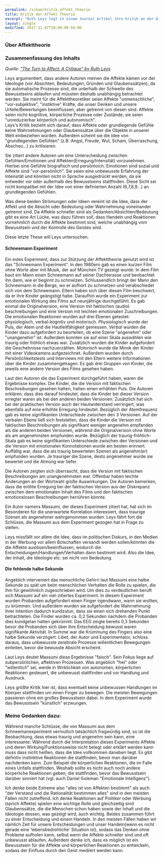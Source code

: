 ```yaml
---
permalink: /scham/kritik_affekt_theorie
title: Kritik der Affekt Theorie
excerpt: "Ruth Leys legt in einem Journal Artikel ihre Kritik an der Affekttheorie dar, die von Silvan Tomkins begründet wurde."
layout: single
modified: 2017-11-07T10:00:00-04:00
---
```


### Über Affekttheorie

### Zusammenfassung des Inhalts
*Quelle: ["The Turn to Affect: A Critique" by Ruth Leys](https://www.jstor.org/stable/10.1086/659353?seq=2#page_scan_tab_contents)*


Leys argumentiert, dass andere Autoren meinen die Affekte kämen vor der Ideologie (vor Absichten, Bedeutungen, Gründen und Glaubenssätzen), da sie automatische Prozesse sind, die unterhalb der Schwelle des Bewusstseins ablaufen und müssten deshalb unabhängig betrachtet werden. Sie meint für die Affekttheoretiker seien Affekte "unmenschliche", "vor-subjektive", "instiktive" Kräfte, die unser Denken und unsere Urteile/Bewertungen beeinflussen, aber getrennt von diesen sind. Affekte seien nicht-kognitive, körperliche Prozesse oder Zustände, sie seien "unreduzierbar körperlich und autonomisch".  
Leys's Kritik bezieht sich darauf, dass Affekte oder grundlegende Gefühle keine Wahrnehmungen oder Glaubenssätze über die Objekte in unserer Welt einbeziehen würden. Außerdem scheint sie die Idee von "grundlegenden Gefühlen" (z.B. Angst, Freude, Wut, Scham, Überraschung, Abscheu...) zu kritisieren.

Sie zitiert andere Autoren um eine Unterscheidung zwischen Gefühlen/Emotionen und Affekten(Erregung/Intensität) vorzunehmen. Hierbei sine Gefühle biografisch und persönloich, Emotionen sind sozial und Affekte sind "vor-persönlich". Sie seien eine unbewusste Erfahrung der Intensität und könnten nicht in Sprache ausgedrückt werden, da sie entweder vor oder außerhalb des Bewusstseins stattfinden. Diese Sicht sei nicht kompatibel mit der Idee von einer definierten Anzahl (6,7,8,9...) an grundlegenden Gefühlen.

Was diese beiden Strömungen oder Ideen vereint ist die Idee, dass der Affekt und die Absicht oder Bedeutung oder Wahrnehmung voneinander getrennt sind. Da Affekte schneller sind als Gedanken/Absichten/Bedeutung gibt es eine Art Lücke, was dazu führen soll, dass Handeln und Reaktionen vornehmlich durch die Affekte bestimmt sind, welche unabhängig vom Bewusstsein und der Kontrolle des Geistes sind.

Diese letzte These will Leys untersuchen.

#### Schneemann Experiment
Ein estes Experiment, dass zur Stützung der Affekttheorie genutzt wird ist das "Schneemann Experiment". In den 1980ern gab es einen kurzen Film ohne Worte aber mit Musik, der auf München TV gezeigt wurde. In dem Film baut ein Mann einen Schneemann auf seiner Dachterasse und beobachtet ihn dann, wie er beginnt zu schmelzen. Schlussendlich bringt der Mann den Schneemann in die Berge, wo er aufhört zu schmelzen und verabschiedet sich von dem Schneemann.
Eltern haben sich über diesen Film beschwert, da er ihre Kinder geängstigt habe.
Daraufhin wurde ein Experiment zur emotionalen Wirkung des Films auf neunjährige durchgeführt. Es gab einmal die Originalversion, eine Version mit faktischen (audio) beschreibungen und eine Version mit leichten emotionalen Zuschreibungen.
Die emotionalen Reaktionen wurden auf drei Ebenen getestet: physiologisch, verbal-kognitiv und motorisch. 
*Physiologisch* wurde der Puls, der Atem und die Hautleitfähigkeit gemessen.
*Verbal* wurden die Kinder dazu aufgefordert zu beurteilen, ob eine Szene "angenehm" oder "unangenehm" ist. Außerdem konnten sie auf einer Skala auswählen wie traurig oder fröhlich etwas war. Zusätzlich wurden die Kinder aufgefordert die Geschehnisse nachzuerzählen. 
*Motorisch* wurde die Mimik der Kinder mit einer Videokamera aufgezeichnet. 
Außerdem wurden durch Persönlichkeitstests und Interviews mit den Eltern weitere Informationen über die Kinder zusammengetragen.
Es gab drei Gruppen von Kinder, die jeweils eine andere Version des Films gesehen haben.

Laut den Autoren die das Experiment durchgeführt haben, waren die Ergebnisse komplex.
Die Kinder, die die Version mit faktischen Beschreibungen gesehen hatten, hatten einen erhähten Puls.
Die Autoren erklären, dass dies darauf hindeutet, dass die Kinder bei dieser Version erregter waren als bei den anderen beiden Versionen.
Zusätzlich hat sich bei der praktischen Version auch der Hautwiderstand verringert, was ebenfalls auf eine erhöhte Erregung hindeutet.
Bezüglich der Atemfrequenz gab es keine signifikanten Unterschiede zwischen den 3 Versionen.
Auf der verbalen Ebene ließ sich feststellen, dass die Kinder die Version mit faktischen Beschreibungen als signifikant weniger angenehm empfanden als die anderen beiden Versionen, während die Originalversion ohne Worte als am angenehmsten empfunden wurde. Bezüglich der traurig-fröhlich-Skala gab es keine signifikanten Unterschiede zwischen den Versionen und die Version mit emotionalen Konnotationen wurde am besten erinnert.
Auffällig war, dass die als traurig bewerteten Szenen als angenehm(er) empfunden wurden. Je trauriger die Szene, desto angenehmer wurde sie bewertet und die Atmung war tiefer.

Die Autoren zeigten sich überrascht, dass die Version mit faktischen Beschreibungen am unangenehmsten war. Offenbar haben leichte Änderungen an der Wortwahl große Auswirkungen. Die Autoren bemerken, dass die eröhte Erregung bei der faktischen Version aus der Diskrepanz zwischen dem emotionalen Inhalt des Films und den faktischen emotionslosen Beschreibungen herrühren könnte. 

Ein Autor namens Massumi, der dieses Experiment zitiert hat, hat sich im Besonderen für die unerwartete Korrelation interessiert, dass traurige Szenen als angenehmer wahrgenommen wurden.
Leys fährt fort die Schlüsse, die Massumi aus dem Experiment gezogen hat in Frage zu stellen. 

Leys missfällt vor allem die Idee, dass im politischen Diskurs, in den Medien in der Werbung vor allem Botschaften versandt werden sollen/könnten die die Affekte auslösen/beeinflussen, wodurch die Entscheidungen/Handlungen/Verhalten dann bestimmt wird. Also die Idee, der Inhalt, die Ideologie etc. sei nicht von Bedeutung.

#### Die fehlende halbe Sekunde
Angeblich interveniert das menschliche Gehirn laut Massumi eine halbe Sekunde zu spät um beim menschlichen Verhalten die Rolle zu spielen, die ihm für gewöhnlich zugeschrieben wird.
Um dies zu verdeutlichen beruft sich Massumi auf ein viel-zitiertes Experiment.
In diesem Experiment wurden Probanden aufgefordert einen Finger irgendwann, wann sie wollten, zu krümmen. Und außerdem wurden sie aufgefordert die Wahrnehmung ihrer Intention dadurch kundzutun, dass sie einen sich drehenden Punkt betrachteten.
Die Finder wurden ca. 0,2 Sekunden nachdem die Probanden dies kundgetan hatten gekrümmt. Das EEG zeigte bereits 0,3 Sekunden bevor die Probanden sich über ihre Entscheidung bewusst waren signifikante Aktivität. In Summe war die Krümmung des Fingers also eine halbe Sekunde verzögert. Libet, der Autor und Experimentator, schloss daraus, dass unbewusste zerebrale Prozesse willentlichen Bewegungen einleiten, bevor die bewusste Absicht erscheint.

Laut Leys deutet Massumi diese Ergebnisse "falsch". Sein Fokus liege auf subpersönlichen, affektiven Prozessen. Was angeblich "frei" oder "willentlich" sei, werde in Wirklichkiet von autonomen, körperlichen Reaktionen gesteuert, die unbewusst stattfinden und vor Handlung und Ausdruck.

Leys größte Kritik hier ist, dass eventuell keine unbewussen Handlungen im Köerper stattfinden um einen Finger zu bewegen. Die meisten Bewegungen passieren ohne ein großes Bewusstsein dabei. In dem Experiment wurde das Bewusstsein "künstlich" erzwungen.


### Meine Gedanken dazu:
Während manche Schlüsse, die von Massumi aus dem Schneemanexperiment vermutlich tatsächlich fragwürdig sind, so ist die Beobachtung, dass etwas traurig und angenehm sein kann, eine interessante. Während durch die Interpretation dieses Experiments Affekte und deren Wirkung/Funktionsweise nicht belegt oder erklärt werden kann muss dass nicht heißen, dass die Idee vollkommen daneben liegt. Es gibt definitiv instinktive Reaktionen die stattfinden, bevor man darüber nachdenken kann. Zum Beispiel die körperlichen Reaktionen, die im Falle eines Unfalls stattfinden. Weshalb sollte es nicht auch noch andere körperliche Reaktionen geben, die stattfinden, bevor das Bewusstsein darüber sinniert hat (vgl. auch Daniel Goleman "Emotionale Intelligenz"). 

Ich denke beide Extreme also "alles ist von Affekten bestimmt" als auch "der Verstand und die Rationalität bestimmen alles" sind in den meisten Fällen nicht zutreffend. Ich denke Reaktionen auf Politiker oder Werbung (sprich Affekte) spielen eine wichtige Rolle und gleichzeitig sind Glaubenssätze, die die Menschen schon haben sowie der Inhalt und die Ideologie dessen, was gezeigt wird, auch wichtig. Beides zusammen führt zu einer Entscheidung und einem Handeln. In den meisten Fällen haben wir nämlich Zeit für unsere Entscheidungen und unser Handeln(wenn es nicht gerade eine 'lebensbedrohliche' Situation ist), sodass das Denken ohne Probleme aufholen kann, selbst wenn die Affekte schneller sind und oft unbewusst ablaufen. Außerdem denke ich, dass es möglich ist ein Bewusstsein für die Affekte und körperlichen Reaktionen zu entwickeln, sodass der Einfluss durch den Geist mediiert werden kann.